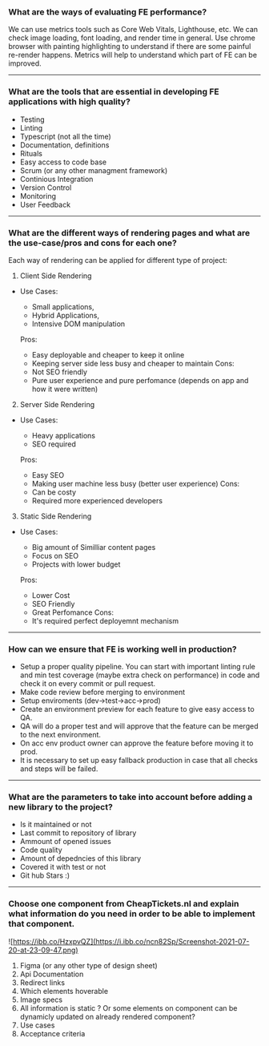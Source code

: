 ### What are the ways of evaluating FE performance?

We can use metrics tools such as  Core Web Vitals, Lighthouse, etc. We can check image loading, font loading, and render time in general. Use chrome browser with painting highlighting to understand if there are some painful re-render happens. Metrics will help to understand which part of FE can be improved.

---
 ### What are the tools that are essential in developing FE applications with high quality?
 - Testing
 - Linting
 - Typescript (not all the time)
 - Documentation, definitions
 - Rituals
 - Easy access to code base
 - Scrum (or any other managment framework)
 - Continious Integration
 - Version Control
 - Monitoring
 - User Feedback
---
### What are the different ways of rendering pages and what are the use-case/pros and cons for each one?

Each way of rendering can be applied for different type of project:

1) Client Side Rendering
  - Use Cases:
    - Small applications, 
    - Hybrid Applications, 
    - Intensive DOM manipulation

    Pros:
      - Easy deployable and cheaper to keep it online
      - Keeping server side less busy and cheaper to maintain
    Cons:
      - Not SEO friendly
      - Pure user experience and pure perfomance (depends on app and how it were written)

2) Server Side Rendering
  - Use Cases:
     - Heavy applications
     - SEO required

    Pros:
      - Easy SEO
      - Making user machine less busy (better user experience)
    Cons:
      - Can be costy
      - Required more experienced developers

3) Static Side Rendering 
  - Use Cases:
     - Big amount of Similliar content pages
     - Focus on SEO
     - Projects with lower budget 

    Pros:
      - Lower Cost
      - SEO Friendly
      - Great Perfomance
    Cons:
      - It's required perfect deployemnt mechanism

   

---
### How can we ensure that FE is working well in production?

- Setup a proper quality pipeline. You can start with important linting rule and min test coverage (maybe extra check on performance) in code and check it on every commit or pull request. 
- Make code review before merging to environment
- Setup enviroments (dev->test->acc->prod)
- Create an environment preview for each feature to give easy access to QA. 
- QA will do a  proper test and will approve that the feature can be merged to the next environment.
- On acc env product owner can approve the feature before moving it to prod.
- It is necessary to set up easy fallback production in case that all checks and steps will be failed.


---
### What are the parameters to take into account before adding a new library to the project?

- Is it maintained or not
- Last commit to repository of library
- Ammount of opened issues
- Code quality
- Amount of depedncies of this library
- Covered it with test or not 
- Git hub Stars :)

--- 
### Choose one component from CheapTickets.nl and explain what information do you need in order to be able to implement that component.
![https://ibb.co/HzxpvQZ](https://i.ibb.co/ncn82Sp/Screenshot-2021-07-20-at-23-09-47.png)

1) Figma (or any other type of design sheet)
2) Api Documentation
3) Redirect links 
4) Which elements hoverable
5) Image specs
6) All information is static ? Or some elements on component can be dynamicly updated on already rendered component? 
7) Use cases
8) Acceptance criteria